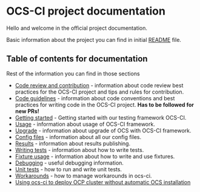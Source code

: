 # OCS-CI project documentation

Hello and welcome in the official project documentation.

Basic information about the project you can find in initial [README](../README.md) file.

## Table of contents for documentation

Rest of the information you can find in those sections

* [Code review and contribution](code_review.md) - information about code
    review best practices for the OCS-CI project and tips and rules for
    contribution.
* [Code guidelines](coding_guidelines.md) - information about code conventions and
    best practices for writing code in the OCS-CI project.
    **Has to be followed for new PRs!**
* [Getting started](getting_started.md) - Getting started with our testing framework
    OCS-CI.
* [Usage](usage.md) - information about usage of OCS-CI framework.
* [Upgrade](upgrade.md) - information about upgrade of OCS with OCS-CI framework.
* [Config files](../conf/README.md) - information about all our config files.
* [Results](results.md) - information about results publishing.
* [Writing tests](writing_tests.md) - information about how to write tests.
* [Fixture usage](fixture_usage.md) - information about how to write and use
  fixtures.
* [Debugging](debugging.md) - useful debugging information.
* [Unit tests](unit_tests.md) - how to run and write unit tests.
* [Workarounds](workarounds.md) - how to manage workarounds in ocs-ci.
* [Using ocs-ci to deploy OCP cluster without automatic OCS
  installation](deployment_without_ocs.md)
